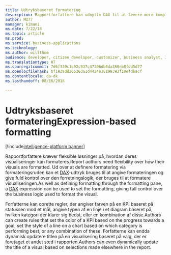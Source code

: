 ```yaml
---
title: Udtryksbaseret formatering
description: Rapportforfattere kan udnytte DAX til at levere mere komplekse formateringsregler, som dynamisk anvender typografiske formateringsindstillinger og tekstfelter.
author: MI77
manager: kimani
ms.date: 7/22/18
ms.topic: article
ms.prod: 
ms.service: business-applications
ms.technology: 
ms.author: willthom
audience: developer, citizen developer, customizer, business analyst, IT pro
ms.translationtype: HT
ms.sourcegitcommit: 7d6f339c1e92c937c47306db6da360eb8fdd5d77
ms.openlocfilehash: bf1e3add265363a1d4424e361993e3f10efdbacf
ms.contentlocale: da-dk
ms.lasthandoff: 08/16/2018

---
```


# <a name="expression-based-formatting"></a><span data-ttu-id="84ace-103">Udtryksbaseret formatering</span><span class="sxs-lookup"><span data-stu-id="84ace-103">Expression-based formatting</span></span>

[!include[intelligence-platform banner](../../includes/intelligence-platform.md)]

<span data-ttu-id="84ace-104">Rapportforfattere kræver fleksible løsninger på, hvordan deres visualiseringer kan formateres.</span><span class="sxs-lookup"><span data-stu-id="84ace-104">Report authors need flexibility over how their visuals are formatted.</span></span> <span data-ttu-id="84ace-105">Ud over at definere formatering via formateringsruden kan et [DAX](https://docs.microsoft.com/power-bi/desktop-quickstart-learn-dax-basics)-udtryk bruges til at angive formateringen og give fuld kontrol over den forretningslogik, der bruges til at formatere visualiseringen.</span><span class="sxs-lookup"><span data-stu-id="84ace-105">As well as defining formatting through the formatting pane, a [DAX](https://docs.microsoft.com/power-bi/desktop-quickstart-learn-dax-basics) expression can be used to set the formatting, giving full control over the business logic used to format the visual.</span></span>


<span data-ttu-id="84ace-106">Forfatterne kan oprette regler, der angiver farven på en KPI baseret på statussen mod et mål, angive typen af en linje i et diagram baseret på, hvilken kategori der klarer sig bedst, eller en kombination af disse.</span><span class="sxs-lookup"><span data-stu-id="84ace-106">Authors can create rules that set the color of a KPI based on the progress towards a goal, set the style of a line on a chart based on which category is performing best, or any combination of these.</span></span> <span data-ttu-id="84ace-107">Forfatterne kan endda dynamisk opdatere titlen på en visualisering baseret på valg, der er foretaget et andet sted i rapporten.</span><span class="sxs-lookup"><span data-stu-id="84ace-107">Authors can even dynamically update the title of a visual based on selections made elsewhere in the report.</span></span>

<!--
### Who uses this feature
This feature is intended for report developers. It works without any additional setup. 
## Status
### Development status
In development
#### Target timeframe
October ‘18
-->

